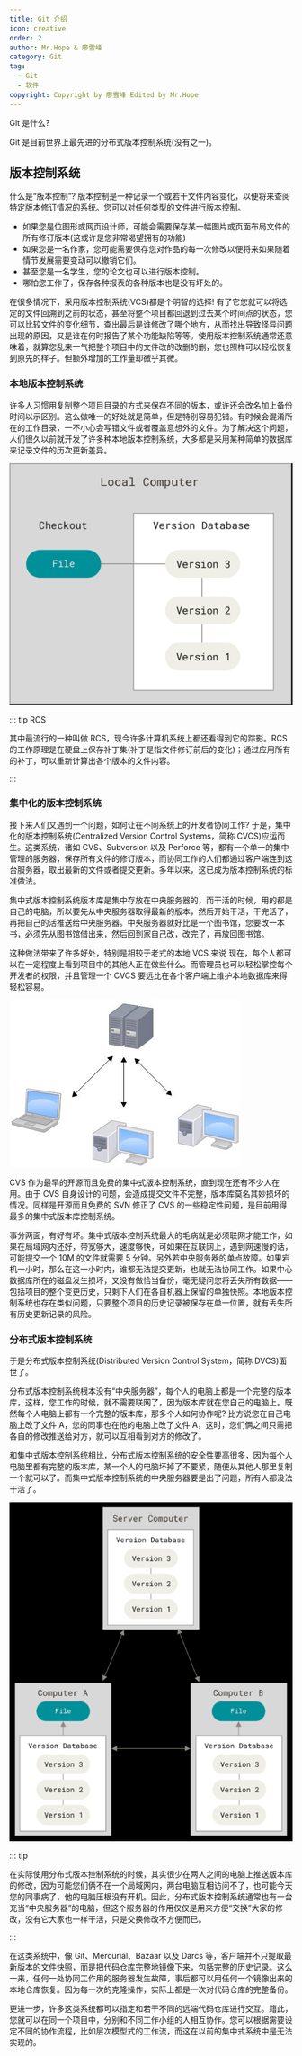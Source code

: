 ```yaml
---
title: Git 介绍
icon: creative
order: 2
author: Mr.Hope & 廖雪峰
category: Git
tag:
  - Git
  - 软件
copyright: Copyright by 廖雪峰 Edited by Mr.Hope
---
```


Git 是什么?

Git 是目前世界上最先进的分布式版本控制系统(没有之一)。

<!-- more -->

## 版本控制系统

什么是“版本控制”? 版本控制是一种记录一个或若干文件内容变化，以便将来查阅特定版本修订情况的系统。您可以对任何类型的文件进行版本控制。

- 如果您是位图形或网页设计师，可能会需要保存某一幅图片或页面布局文件的所有修订版本(这或许是您非常渴望拥有的功能)
- 如果您是一名作家，您可能需要保存您对作品的每一次修改以便将来如果随着情节发展需要变动可以撤销它们。
- 甚至您是一名学生，您的论文也可以进行版本控制。
- 哪怕您工作了，保存各种报表的各种版本也是没有坏处的。

在很多情况下，采用版本控制系统(VCS)都是个明智的选择! 有了它您就可以将选定的文件回溯到之前的状态，甚至将整个项目都回退到过去某个时间点的状态，您可以比较文件的变化细节，查出最后是谁修改了哪个地方，从而找出导致怪异问题出现的原因，又是谁在何时报告了某个功能缺陷等等。使用版本控制系统通常还意味着，就算您乱来一气把整个项目中的文件改的改删的删，您也照样可以轻松恢复到原先的样子。但额外增加的工作量却微乎其微。

### 本地版本控制系统

许多人习惯用复制整个项目目录的方式来保存不同的版本，或许还会改名加上备份时间以示区别。这么做唯一的好处就是简单，但是特别容易犯错。有时候会混淆所在的工作目录，一不小心会写错文件或者覆盖意想外的文件。为了解决这个问题，人们很久以前就开发了许多种本地版本控制系统，大多都是采用某种简单的数据库来记录文件的历次更新差异。

![本地版本控制系统](./assets/RCS.png)

::: tip RCS

其中最流行的一种叫做 RCS，现今许多计算机系统上都还看得到它的踪影。RCS 的工作原理是在硬盘上保存补丁集(补丁是指文件修订前后的变化)；通过应用所有的补丁，可以重新计算出各个版本的文件内容。

:::

### 集中化的版本控制系统

接下来人们又遇到一个问题，如何让在不同系统上的开发者协同工作? 于是，集中化的版本控制系统(Centralized Version Control Systems，简称 CVCS)应运而生。这类系统，诸如 CVS、Subversion 以及 Perforce 等，都有一个单一的集中管理的服务器，保存所有文件的修订版本，而协同工作的人们都通过客户端连到这台服务器，取出最新的文件或者提交更新。多年以来，这已成为版本控制系统的标准做法。

集中式版本控制系统版本库是集中存放在中央服务器的，而干活的时候，用的都是自己的电脑，所以要先从中央服务器取得最新的版本，然后开始干活，干完活了，再把自己的活推送给中央服务器。中央服务器就好比是一个图书馆，您要改一本书，必须先从图书馆借出来，然后回到家自己改，改完了，再放回图书馆。

这种做法带来了许多好处，特别是相较于老式的本地 VCS 来说 现在，每个人都可以在一定程度上看到项目中的其他人正在做些什么。而管理员也可以轻松掌控每个开发者的权限，并且管理一个 CVCS 要远比在各个客户端上维护本地数据库来得轻松容易。

![Git示例图](./assets/intro.jpg)

CVS 作为最早的开源而且免费的集中式版本控制系统，直到现在还有不少人在用。由于 CVS 自身设计的问题，会造成提交文件不完整，版本库莫名其妙损坏的情况。同样是开源而且免费的 SVN 修正了 CVS 的一些稳定性问题，是目前用得最多的集中式版本库控制系统。

事分两面，有好有坏。集中式版本控制系统最大的毛病就是必须联网才能工作，如果在局域网内还好，带宽够大，速度够快，可如果在互联网上，遇到网速慢的话，可能提交一个 10M 的文件就需要 5 分钟。另外若中央服务器的单点故障。如果宕机一小时，那么在这一小时内，谁都无法提交更新，也就无法协同工作。如果中心数据库所在的磁盘发生损坏，又没有做恰当备份，毫无疑问您将丢失所有数据——包括项目的整个变更历史，只剩下人们在各自机器上保留的单独快照。本地版本控制系统也存在类似问题，只要整个项目的历史记录被保存在单一位置，就有丢失所有历史更新记录的风险。

### 分布式版本控制系统

于是分布式版本控制系统(Distributed Version Control System，简称 DVCS)面世了。

分布式版本控制系统根本没有“中央服务器”，每个人的电脑上都是一个完整的版本库，这样，您工作的时候，就不需要联网了，因为版本库就在您自己的电脑上。既然每个人电脑上都有一个完整的版本库，那多个人如何协作呢? 比方说您在自己电脑上改了文件 A，您的同事也在他的电脑上改了文件 A，这时，您们俩之间只需把各自的修改推送给对方，就可以互相看到对方的修改了。

和集中式版本控制系统相比，分布式版本控制系统的安全性要高很多，因为每个人电脑里都有完整的版本库，某一个人的电脑坏掉了不要紧，随便从其他人那里复制一个就可以了。而集中式版本控制系统的中央服务器要是出了问题，所有人都没法干活了。

![分布式版本控制系统](./assets/DVCS.png)

::: tip

在实际使用分布式版本控制系统的时候，其实很少在两人之间的电脑上推送版本库的修改，因为可能您们俩不在一个局域网内，两台电脑互相访问不了，也可能今天您的同事病了，他的电脑压根没有开机。因此，分布式版本控制系统通常也有一台充当“中央服务器”的电脑，但这个服务器的作用仅仅是用来方便“交换”大家的修改，没有它大家也一样干活，只是交换修改不方便而已。

:::

在这类系统中，像 Git、Mercurial、Bazaar 以及 Darcs 等，客户端并不只提取最新版本的文件快照，而是把代码仓库完整地镜像下来，包括完整的历史记录。这么一来，任何一处协同工作用的服务器发生故障，事后都可以用任何一个镜像出来的本地仓库恢复。因为每一次的克隆操作，实际上都是一次对代码仓库的完整备份。

更进一步，许多这类系统都可以指定和若干不同的远端代码仓库进行交互。籍此，您就可以在同一个项目中，分别和不同工作小组的人相互协作。您可以根据需要设定不同的协作流程，比如层次模型式的工作流，而这在以前的集中式系统中是无法实现的。
